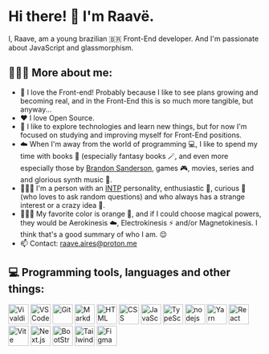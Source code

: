 # Hi there! 🤙 I'm Raavë.
I, Raave, am a young brazilian 🇧🇷 Front-End developer. And I'm passionate about JavaScript and glassmorphism.

## 🧔🏻‍♂️ More about me:
- 🧡 I love the Front-end! Probably because I like to see plans growing and becoming real, and in the Front-End this is so much more tangible, but anyway...
- ❤️ I love Open Source. 
- 🔭 I like to explore technologies and learn new things, but for now I'm focused on studying and improving myself for Front-End positions.
- ☁️ When I'm away from the world of programming 💻, I like to spend my time with books 📖 (especially fantasy books 🪄, and even more especially those by [Brandon Sanderson](https://www.brandonsanderson.com), games 🎮, movies, series and and glorious synth music 🎵.
- 🧔🏻‍♂️ I'm a person with an [INTP](https://wiki.personality-database.com/books/jungian-derivatives/page/intp) personality, enthusiastic 😬, curious 🤨 (who loves to ask random questions) and who always has a strange interest or a crazy idea 🧐.
- 🤷🏻‍♂️ My favorite color is orange 🧡, and if I could choose magical powers, they would be Aerokinesis ☁️, Electrokinesis ⚡  and/or Magnetokinesis. I think that's a good summary of who I am. 😌 
- 📫 Contact: raave.aires@proton.me

## 💻 Programming tools, languages and other things:
<p> 
    <img src="https://vivaldi.com/wp-content/themes/vivaldicom-theme/img/press/icons/vivaldi_icon.png" width='40' alt="Vivaldi"/>
    <img src="https://skillicons.dev/icons?i=vscode" width='40' alt="VS Code"/>
    <img src="https://skillicons.dev/icons?i=git" width='40' alt="Git"/>
    <img src="https://skillicons.dev/icons?i=md" width='40' alt="Markdown"/>
    <img src="https://skillicons.dev/icons?i=html" width='40' alt="HTML"/>
    <img src="https://skillicons.dev/icons?i=css" width='40' alt="CSS"/>
    <img src="https://skillicons.dev/icons?i=javascript" width='40' alt="JavaScript"/>
    <img src="https://skillicons.dev/icons?i=typescript" width='40' alt="TypeScript"/>
    <img src="https://skillicons.dev/icons?i=nodejs" width='40' alt="nodejs"/>
    <img src="https://skillicons.dev/icons?i=yarn" width='40' alt="Yarn"/>
    <img src="https://skillicons.dev/icons?i=react" width='40' alt="React"/>
    <img src="https://skillicons.dev/icons?i=vite" width='40' alt="Vite"/>
    <img src="https://skillicons.dev/icons?i=nextjs" width='40' alt="Next.js"/>
    <img src="https://skillicons.dev/icons?i=bootstrap" width='40' alt="BootStrap"/>
    <img src="https://skillicons.dev/icons?i=tailwindcss" width='40' alt="Tailwind"/>
    <img src="https://skillicons.dev/icons?i=figma" width='40' alt="Figma"/>
</p>
